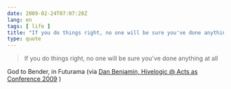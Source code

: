```yaml
---
date: 2009-02-24T07:07:28Z
lang: en
tags: [ life ]
title: "If you do things right, no one will be sure you've done anything at"
type: quote
---
```


> If you do things right, no one will be sure you've done anything at
> all

God to Bender, in Futurama (via [Dan Benjamin, Hivelogic @ Acts as
Conference 2009](http://hivelogic.com/articles/2009/02/aac2009) )

